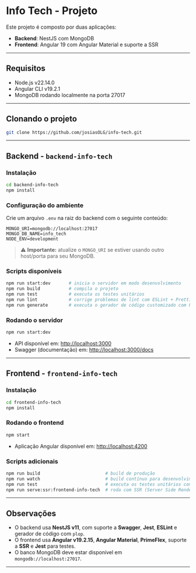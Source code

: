# Info Tech - Projeto

Este projeto é composto por duas aplicações:

- **Backend**: NestJS com MongoDB
- **Frontend**: Angular 19 com Angular Material e suporte a SSR

---

## Requisitos

- Node.js v22.14.0
- Angular CLI v19.2.1
- MongoDB rodando localmente na porta 27017

---

## Clonando o projeto

```bash
git clone https://github.com/josiasOLG/info-tech.git
```

---

## Backend - `backend-info-tech`

### Instalação

```bash
cd backend-info-tech
npm install
```

### Configuração do ambiente

Crie um arquivo `.env` na raiz do backend com o seguinte conteúdo:

```env
MONGO_URI=mongodb://localhost:27017
MONGO_DB_NAME=info_tech
NODE_ENV=development
```

> ⚠️ **Importante:** atualize o `MONGO_URI` se estiver usando outro host/porta para seu MongoDB.

### Scripts disponíveis

```bash
npm run start:dev       # inicia o servidor em modo desenvolvimento
npm run build           # compila o projeto
npm run test            # executa os testes unitários
npm run lint            # corrige problemas de lint com ESLint + Prettier
npm run generate        # executa o gerador de código customizado com Plop
```

### Rodando o servidor

```bash
npm run start:dev
```

- API disponível em: [http://localhost:3000](http://localhost:3000)
- Swagger (documentação) em: [http://localhost:3000/docs](http://localhost:3000/docs)

---

## Frontend - `frontend-info-tech`

### Instalação

```bash
cd frontend-info-tech
npm install
```

### Rodando o frontend

```bash
npm start
```

- Aplicação Angular disponível em: [http://localhost:4200](http://localhost:4200)

### Scripts adicionais

```bash
npm run build                         # build de produção
npm run watch                         # build contínuo para desenvolvimento
npm run test                          # executa os testes unitários com Jest
npm run serve:ssr:frontend-info-tech  # roda com SSR (Server Side Rendering)
```

---

## Observações

- O backend usa **NestJS v11**, com suporte a **Swagger**, **Jest**, **ESLint** e gerador de código com `plop`.
- O frontend usa **Angular v19.2.15**, **Angular Material**, **PrimeFlex**, suporte a **SSR** e **Jest** para testes.
- O banco MongoDB deve estar disponível em `mongodb://localhost:27017`.

---
